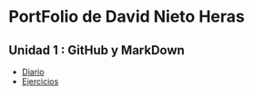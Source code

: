 # PortFolio de David Nieto Heras
## Unidad 1 : GitHub y MarkDown
* [Diario](/UD1:%20GitHub%20y%20MarkDown/EJ_UD1/)
* [Ejercicios](/UD1:%20GitHub%20y%20MarkDown/EJ_UD1/)


